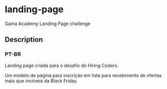 # landing-page
Gama Academy Landing Page challenge

## Description

### PT-BR

Landing page criada para o desafio do Hiring Coders.

Um modelo de página para inscrição em lista para recebimento de ofertas mais que incríveis da Black Friday.


